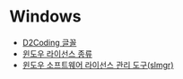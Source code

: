 ﻿# Windows
- [D2Coding 글꼴](https://github.com/che-free/dev-note/blob/main/Windows/D2Coding%20%EA%B8%80%EA%BC%B4.md)
- [윈도우 라이선스 종류](https://github.com/che-free/dev-note/blob/main/Windows/%EC%9C%88%EB%8F%84%EC%9A%B0%20%EB%9D%BC%EC%9D%B4%EC%84%A0%EC%8A%A4%20%EC%A2%85%EB%A5%98.md)
- [윈도우 소프트웨어 라이선스 관리 도구(slmgr)](https://github.com/che-free/dev-note/blob/main/Windows/%EC%9C%88%EB%8F%84%EC%9A%B0%20%EC%86%8C%ED%94%84%ED%8A%B8%EC%9B%A8%EC%96%B4%20%EB%9D%BC%EC%9D%B4%EC%84%A0%EC%8A%A4%20%EA%B4%80%EB%A6%AC%20%EB%8F%84%EA%B5%AC(slmgr).md)

